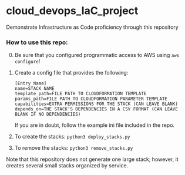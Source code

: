# cloud_devops_IaC_project

Demonstrate Infrastructure as Code proficiency through this repository

### How to use this repo:

0) Be sure that you configured programmatic access to AWS using `aws configure`!

1) Create a config file that provides the following: 
    ```
    [Entry Name]
    name=STACK NAME
    template_path=FILE PATH TO CLOUDFORMATION TEMPLATE
    params_path=FILE PATH TO CLOUDFORMATION PARAMETER TEMPLATE
    capabilities=EXTRA PERMISSIONS FOR THE STACK (CAN LEAVE BLANK)
    depends_on=THE STACK'S DEPENDENCIES IN A CSV FORMAT (CAN LEAVE BLANK IF NO DEPENDENCIES)
    ```
    If you are in doubt, follow the example ini file included in the repo.
    
2) To create the stacks:
    `python3 deploy_stacks.py`
    
3) To remove the stacks:
    `python3 remove_stacks.py`
    
Note that this repository does not generate one large stack; however, it creates several small stacks organized by 
service. 
